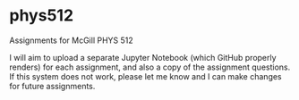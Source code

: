 # phys512
Assignments for McGill PHYS 512

I will aim to upload a separate Jupyter Notebook (which GitHub properly renders) for each assignment, and also a copy of the assignment questions.
If this system does not work, please let me know and I can make changes for future assignments.
